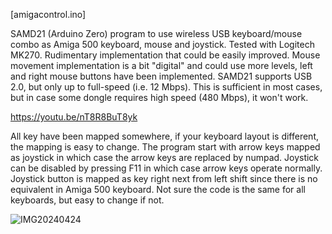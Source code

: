 [amigacontrol.ino]

SAMD21 (Arduino Zero) program to use wireless USB keyboard/mouse combo as Amiga 500 keyboard, mouse and joystick. Tested with Logitech MK270. Rudimentary implementation that could be easily improved. Mouse movement implementation is a bit "digital" and could use more levels, left and right mouse buttons have been implemented. SAMD21 supports USB 2.0, but only up to full-speed (i.e. 12 Mbps). This is sufficient in most cases, but in case some dongle requires high speed (480 Mbps), it won't work.

https://youtu.be/nT8R8BuT8yk

All key have been mapped somewhere, if your keyboard layout is different, the mapping is easy to change. The program start with arrow keys mapped as joystick in which case the arrow keys are replaced by numpad. Joystick can be disabled by pressing F11 in which case arrow keys operate normally. Joystick button is mapped as key right next from left shift since there is no equivalent in Amiga 500 keyboard. Not sure the code is the same for all keyboards, but easy to change if not.

![IMG20240424](https://github.com/eigenco/Amiga/assets/42321684/3bb8d6fa-41ff-4163-81f1-f5ec63cb66f5)
